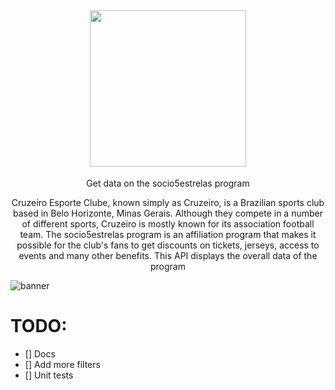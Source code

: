 <h2 align="center"><img src="https://user-images.githubusercontent.com/40214340/155400441-a16d7674-52cc-4144-8622-c4933f5d4157.png" width="250px"></a></h2>
<p align="center">Get data on the socio5estrelas program</p>

<p align="center">Cruzeiro Esporte Clube, known simply as Cruzeiro, is a Brazilian sports club based in Belo Horizonte, Minas Gerais. Although they compete in a number of different sports, Cruzeiro is mostly known for its association football team. The socio5estrelas program is an affiliation program that makes it possible for the club's fans to get discounts on tickets, jerseys, access to events and many other benefits. This API displays the overall data of the program</p>

![banner](https://user-images.githubusercontent.com/40214340/155399567-643a956a-0ab4-4714-95d9-501d12ba5d6c.png)

# TODO:
- [] Docs
- [] Add more filters
- [] Unit tests
